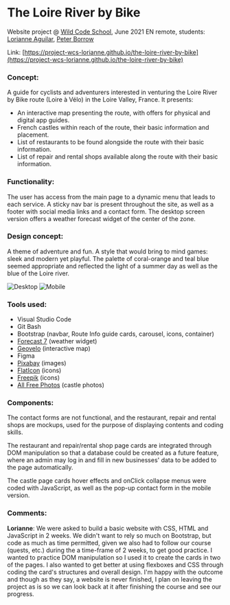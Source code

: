 # The Loire River by Bike
Website project @ [Wild Code School](http://wildcodeschool.com), June 2021 EN remote, students: [Lorianne Aguilar](https://www.linkedin.com/in/lorianne-aguilar/), [Peter Borrow](https://www.linkedin.com/in/peter-borrow-a356a91a4/)

Link: [https://project-wcs-lorianne.github.io/the-loire-river-by-bike](https://project-wcs-lorianne.github.io/the-loire-river-by-bike)


### Concept: 

A guide for cyclists and adventurers interested in venturing the Loire River by Bike route (Loire à Vélo) in the Loire Valley, France. It presents:

- An interactive map presenting the route, with offers for physical and digital app guides.
- French castles within reach of the route, their basic information and placement.
- List of restaurants to be found alongside the route with their basic information.
- List of repair and rental shops available along the route with their basic information. 


### Functionality: 

The user has access from the main page to a dynamic menu that leads to each service. A sticky nav bar is present throughout the site, as well as a footer with social media links and a contact form. The desktop screen version offers a weather forecast widget of the center of the zone.


### Design concept:

A theme of adventure and fun. A style that would bring to mind games: sleek and modern yet playful. The palette of coral-orange and teal blue seemed appropriate and reflected the light of a summer day as well as the blue of the Loire river.

![Desktop](https://user-images.githubusercontent.com/78496780/124806730-4fe08980-df5d-11eb-83fa-8aa10c14ab64.png)
![Mobile](https://user-images.githubusercontent.com/78496780/124806733-5111b680-df5d-11eb-87e0-b60230850564.png)


### Tools used:

- Visual Studio Code
- Git Bash
- Bootstrap (navbar, Route Info guide cards, carousel, icons, container)
- [Forecast 7](https://forecast7.com/) (weather widget)
- [Geovelo](https://www.geovelo.fr/) (interactive map)
- Figma
- [Pixabay](http://pixabay.com) (images)
- [FlatIcon](http://flaticon.com) (icons)
- [Freepik](http://freepik.com) (icons)
- [All Free Photos](http://all-free-photos.com) (castle photos)


### Components:

The contact forms are not functional, and the restaurant, repair and rental shops are mockups, used for the purpose of displaying contents and coding skills.

The restaurant and repair/rental shop page cards are integrated through DOM manipulation so that a database could be created as a future feature, where an admin may log in and fill in new businesses' data to be added to the page automatically.

The castle page cards hover effects and onClick collapse menus were coded with JavaScript, as well as the pop-up contact form in the mobile version.

### Comments:

**Lorianne**: We were asked to build a basic website with CSS, HTML and JavaScript in 2 weeks. We didn't want to rely so much on Bootstrap, but code as much as time permitted, given we also had to follow our course (quests, etc.) during the a time-frame of 2 weeks, to get good practice. I wanted to practice DOM manipulation so I used it to create the cards in two of the pages. I also wanted to get better at using flexboxes and CSS through coding the card's structures and overall design. I'm happy with the outcome and though as they say, a website is never finished, I plan on leaving the project as is so we can look back at it after finishing the course and see our progress.

